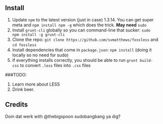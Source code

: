 Install
-------

1. Update `npm` to the latest version (just in case) 1.3.14. You can get super meta and `npm install npm -g` which does the trick. **May need** `sudo`
2. Install `grunt-cli` globally so you can command-line that sucker: `sudo npm install -g grunt-cli`
3. Clone the repo: `git clone https://github.com/svmatthews/fossless` and `cd fossless`
4. Install dependencies that come in `package.json`: `npm install` (doing it locally so no need for sudo)
5. If everything installs correctly, you should be able to run `grunt build-css` to convert `.less` files into `.css` files


###TODO:

1. Learn more about LESS
2. Drink beer.


Credits
-------

Doin dat werk with @thebigspoon sudobangbang ya dig?
